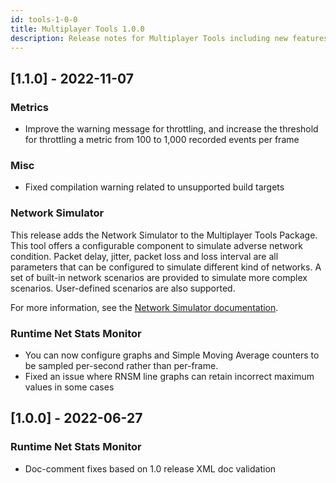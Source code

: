 ```yaml
---
id: tools-1-0-0
title: Multiplayer Tools 1.0.0
description: Release notes for Multiplayer Tools including new features, updates, bug fixes, known issues, and information to help you upgrade.
---
```


## [1.1.0] - 2022-11-07

### Metrics

- Improve the warning message for throttling, and increase the threshold for throttling a metric from 100 to 1,000 recorded events per frame

### Misc

- Fixed compilation warning related to unsupported build targets

### Network Simulator

This release adds the Network Simulator to the Multiplayer Tools Package.
This tool offers a configurable component to simulate adverse network condition.
Packet delay, jitter, packet loss and loss interval are all parameters that can be configured to simulate different kind of networks.
A set of built-in network scenarios are provided to simulate more complex scenarios. User-defined scenarios are also supported.

For more information, see the [Network Simulator documentation](../../tools/network-simulator.md).

### Runtime Net Stats Monitor

- You can now configure graphs and Simple Moving Average counters to be sampled per-second rather than per-frame.
- Fixed an issue where RNSM line graphs can retain incorrect maximum values in some cases

## [1.0.0] - 2022-06-27

### Runtime Net Stats Monitor
- Doc-comment fixes based on 1.0 release XML doc validation 